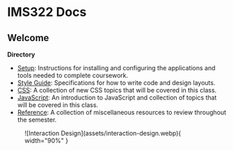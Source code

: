 # IMS322 Docs

## Welcome

**Directory**

- [Setup](./setup): Instructions for installing and configuring the applications and tools needed to complete coursework.
- [Style Guide](./style-guide): Specifications for how to write code and design layouts.
- [CSS](./css/_introduction): A collection of new CSS topics that will be covered in this class.
- [JavaScript](./js/_introduction): An introduction to JavaScript and collection of topics that will be covered in this class.
- [Reference](./ref/_introduction): A collection of miscellaneous resources to review throughout the semester.

<figure markdown="span">
  ![Interaction Design](assets/interaction-design.webp){ width="90%" }
</figure>
